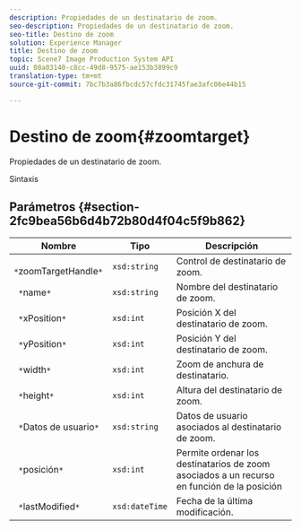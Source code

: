 ```yaml
---
description: Propiedades de un destinatario de zoom.
seo-description: Propiedades de un destinatario de zoom.
seo-title: Destino de zoom
solution: Experience Manager
title: Destino de zoom
topic: Scene7 Image Production System API
uuid: 08a03140-c8cc-49d8-9575-ae153b3899c9
translation-type: tm+mt
source-git-commit: 7bc7b3a86fbcdc57cfdc31745fae3afc06e44b15

---
```



# Destino de zoom{#zoomtarget}

Propiedades de un destinatario de zoom.

Sintaxis

## Parámetros {#section-2fc9bea56b6d4b72b80d4f04c5f9b862}

| Nombre | Tipo | Descripción |
|---|---|---|
| ` *`zoomTargetHandle`*` | `xsd:string` | Control de destinatario de zoom. |
| ` *`name`*` | `xsd:string` | Nombre del destinatario de zoom. |
| ` *`xPosition`*` | `xsd:int` | Posición X del destinatario de zoom. |
| ` *`yPosition`*` | `xsd:int` | Posición Y del destinatario de zoom. |
| ` *`width`*` | `xsd:int` | Zoom de anchura de destinatario. |
| ` *`height`*` | `xsd:int` | Altura del destinatario de zoom. |
| ` *`Datos de usuario`*` | `xsd:string` | Datos de usuario asociados al destinatario de zoom. |
| ` *`posición`*` | `xsd:int` | Permite ordenar los destinatarios de zoom asociados a un recurso en función de la posición |
| ` *`lastModified`*` | `xsd:dateTime` | Fecha de la última modificación. |

